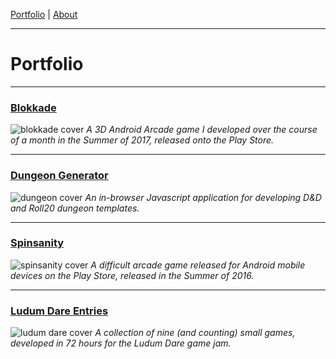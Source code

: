 [Portfolio](index.md) | [About](about.md)

____

# Portfolio
____

### [Blokkade](blokkade.md)
![blokkade cover](https://cdn.discordapp.com/attachments/385469825750663169/385469936203726849/blokkade.png)
*A 3D Android Arcade game I developed over the course of a month in the Summer of 2017, released onto the Play Store.*

____

### [Dungeon Generator](dungeon.md)
![dungeon cover](https://media.discordapp.net/attachments/385469825750663169/385475330363621376/dungeon2.png?width=901&height=676)
*An in-browser Javascript application for developing D&D and Roll20 dungeon templates.*

____

### [Spinsanity](spinsanity.md)
![spinsanity cover](https://cdn.discordapp.com/attachments/385469825750663169/385469952502792203/spinsanity.png)
*A difficult arcade game released for Android mobile devices on the Play Store, released in the Summer of 2016.*

____

### [Ludum Dare Entries](ludum.md)
![ludum dare cover](https://cdn.discordapp.com/attachments/385469825750663169/385469989345558529/ludum_dare_2.png)
*A collection of nine (and counting) small games, developed in 72 hours for the Ludum Dare game jam.*
